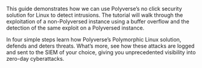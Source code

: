 This guide demonstrates how we can use Polyverse’s no click security solution for Linux to detect intrusions. The tutorial will walk through the exploitation of a non-Polyversed instance using a buffer overflow and the detection of the same exploit on a Polyversed instance.

In four simple steps learn how Polyverse’s Polymorphic Linux solution, defends and deters threats. What’s more, see how these attacks are logged and sent to the SIEM of your choice, giving you unprecedented visibility into zero-day cyberattacks. 
